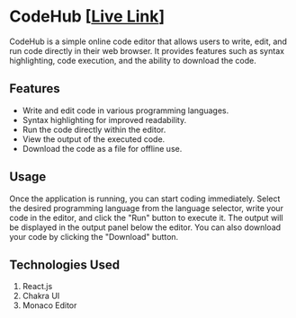 # CodeHub [[Live Link](https://codehub-code.vercel.app/)]

CodeHub is a simple online code editor that allows users to write, edit, and run code directly in their web browser. It provides features such as syntax highlighting, code execution, and the ability to download the code.

## Features

- Write and edit code in various programming languages.
- Syntax highlighting for improved readability.
- Run the code directly within the editor.
- View the output of the executed code.
- Download the code as a file for offline use.

## Usage
Once the application is running, you can start coding immediately. Select the desired programming language from the language selector, write your code in the editor, and click the "Run" button to execute it. The output will be displayed in the output panel below the editor. You can also download your code by clicking the "Download" button.

## Technologies Used
1. React.js
2. Chakra UI
3. Monaco Editor
